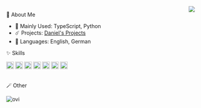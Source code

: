 <a href="#">
  <img align="right" src="https://github-readme-stats.vercel.app/api?username=DanielWTE&show_icons=true&theme=radical" />
</a>

<p>🧾 About Me </p>
<ul>
  <li>🎀 Mainly Used: TypeScript, Python</li>
  <li>☄️ Projects: <a href="https://dwag.me/projects" target="_blank">Daniel's Projects</a></li>
  <li>🎈 Languages: English, German</li>
</ul>

<p>✨ Skills </p>

<div>
  <img src="https://img.shields.io/badge/typescript-%23007ACC.svg?style=for-the-badge&logo=typescript&logoColor=white" height="20" />
  <img src="https://img.shields.io/badge/php-%23777BB4.svg?style=for-the-badge&logo=php&logoColor=white" height="20" />
  <img src="https://img.shields.io/badge/node.js-6DA55F?style=for-the-badge&logo=node.js&logoColor=white" height="20" />
  <img src="https://img.shields.io/badge/Oracle-F80000?style=for-the-badge&logo=oracle&logoColor=white" height="20" />
  <img src="https://img.shields.io/badge/MongoDB-%234ea94b.svg?style=for-the-badge&logo=mongodb&logoColor=white" height="20" />
  <img src="https://img.shields.io/badge/mysql-%2300f.svg?style=for-the-badge&logo=mysql&logoColor=white" height="20" />
  <img src="https://img.shields.io/badge/Linux-FCC624?style=for-the-badge&logo=linux&logoColor=black" height="20" />
</div>
<br />
<p>🪄 Other </p>

<img src="https://github-readme-stats.vercel.app/api/top-langs?username=DanielWTE&show_icons=true&locale=en&layout=compact&theme=radical" alt="ovi" />
